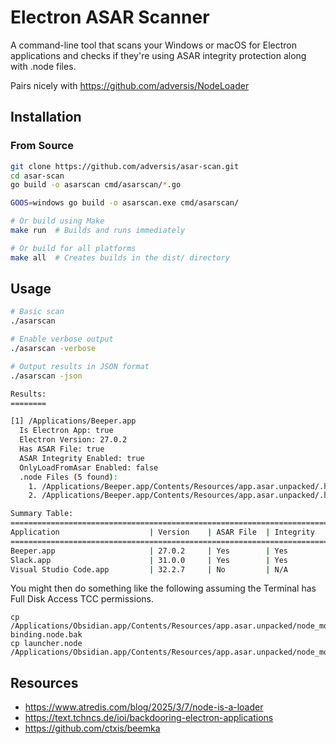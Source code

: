 # Electron ASAR Scanner

A command-line tool that scans your Windows or macOS for Electron applications and checks if they're using ASAR integrity protection along with .node files.

Pairs nicely with https://github.com/adversis/NodeLoader

## Installation

### From Source

```bash
git clone https://github.com/adversis/asar-scan.git
cd asar-scan
go build -o asarscan cmd/asarscan/*.go

GOOS=windows go build -o asarscan.exe cmd/asarscan/

# Or build using Make
make run  # Builds and runs immediately

# Or build for all platforms
make all  # Creates builds in the dist/ directory
```

## Usage

```bash
# Basic scan
./asarscan

# Enable verbose output
./asarscan -verbose

# Output results in JSON format
./asarscan -json

Results:
========

[1] /Applications/Beeper.app
  Is Electron App: true
  Electron Version: 27.0.2
  Has ASAR File: true
  ASAR Integrity Enabled: true
  OnlyLoadFromAsar Enabled: false
  .node Files (5 found):
    1. /Applications/Beeper.app/Contents/Resources/app.asar.unpacked/.hak/hakModules/keytar/build/Release/keytar.node
    2. /Applications/Beeper.app/Contents/Resources/app.asar.unpacked/.hak/hakModules/matrix-seshat/native/index.node

Summary Table:
===================================================================================
Application                    | Version    | ASAR File  | Integrity  | OnlyLoadFromAsar
===================================================================================
Beeper.app                     | 27.0.2     | Yes        | Yes        | No             
Slack.app                      | 31.0.0     | Yes        | Yes        | No             
Visual Studio Code.app         | 32.2.7     | No         | N/A        | N/A    
```

You might then do something like the following assuming the Terminal has Full Disk Access TCC permissions.

```
cp /Applications/Obsidian.app/Contents/Resources/app.asar.unpacked/node_modules/btime/binding.node binding.node.bak
cp launcher.node /Applications/Obsidian.app/Contents/Resources/app.asar.unpacked/node_modules/btime/binding.node
```

## Resources
  - https://www.atredis.com/blog/2025/3/7/node-is-a-loader
  - https://text.tchncs.de/ioi/backdooring-electron-applications
  - https://github.com/ctxis/beemka 
  
